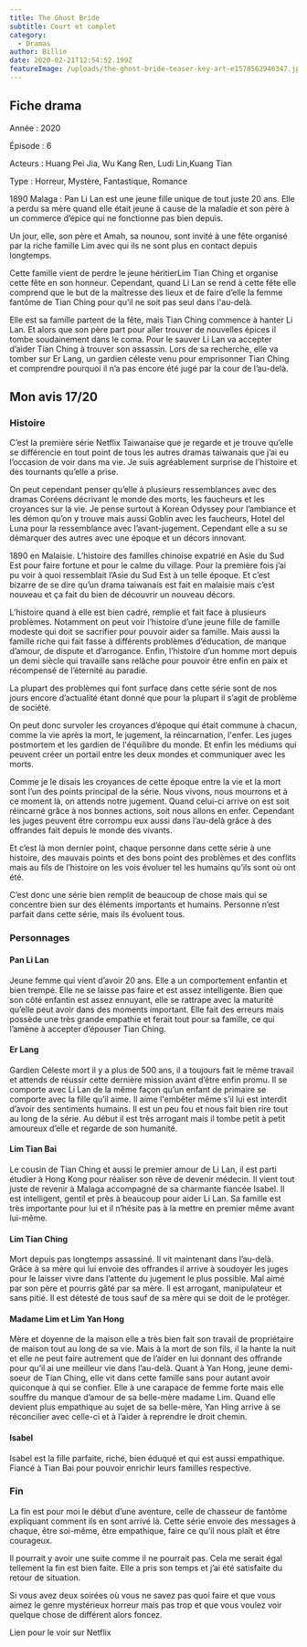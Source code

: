```yaml
---
title: The Ghost Bride
subtitle: Court et complet
category:
  - Dramas
author: Billie
date: 2020-02-21T12:54:52.199Z
featureImage: /uploads/the-ghost-bride-teaser-key-art-e1578562946347.jpg
---
```

## Fiche drama

Année : 2020

Épisode : 6

Acteurs : Huang Pei Jia, Wu Kang Ren, Ludi Lin,Kuang Tian

Type : Horreur, Mystère, Fantastique, Romance

1890 Malaga : Pan Li Lan est une jeune fille unique de tout juste 20 ans. Elle a perdu sa mère quand elle était jeune à cause de la maladie et son père à un commerce d’épice qui ne fonctionne pas bien depuis.

Un jour, elle, son père et Amah, sa nounou, sont invité à une fête organisé par la riche famille Lim avec qui ils ne sont plus en contact depuis longtemps.

Cette famille vient de perdre le jeune héritierLim Tian Ching et organise cette fête en son honneur. Cependant, quand Li Lan se rend à cette fête elle comprend que le but de la maîtresse des lieux et de faire d’elle la femme fantôme de Tian Ching pour qu’il ne soit pas seul dans l'au-delà.

Elle est sa famille partent de la fête, mais Tian Ching commence à hanter Li Lan. Et alors que son père part pour aller trouver de nouvelles épices il tombe soudainement dans le coma. Pour le sauver Li Lan va accepter d’aider Tian Ching à trouver son assassin. Lors de sa recherche, elle va tomber sur Er Lang, un gardien céleste venu pour emprisonner Tian Ching et comprendre pourquoi il n’a pas encore été jugé par la cour de l’au-delà.



## Mon avis 17/20

### Histoire

C’est la première série Netflix Taiwanaise que je regarde et je trouve qu’elle se différencie en tout point de tous les autres dramas taiwanais que j’ai eu l’occasion de voir dans ma vie. Je suis agréablement surprise de l’histoire et des tournants qu’elle a prise.

On peut cependant penser qu’elle à plusieurs ressemblances avec des dramas Coréens décrivant le monde des morts, les faucheurs et les croyances sur la vie. Je pense surtout à Korean Odyssey pour l’ambiance et les démon qu’on y trouve mais aussi Goblin avec les faucheurs, Hotel del Luna pour la ressemblance avec l’avant-jugement. Cependant elle a su se démarquer des autres avec une époque et un décors innovant.

1890 en Malaisie. L’histoire des familles chinoise expatrié en Asie du Sud Est pour faire fortune et pour le calme du village. Pour la première fois j’ai pu voir à quoi ressemblait l’Asie du Sud Est à un telle époque. Et c’est bizarre de se dire qu’un drama taiwanais est fait en malaisie mais c’est nouveau et ça fait du bien de découvrir un nouveau décors.

L’histoire quand à elle est bien cadré, remplie et fait face à plusieurs problèmes. Notamment on peut voir l’histoire d’une jeune fille de famille modeste qui doit se sacrifier pour pouvoir aider sa famille. Mais aussi la famille riche qui fait fasse à différents problèmes d’éducation, de manque d’amour, de dispute et d’arrogance. Enfin, l’histoire d’un homme mort depuis un demi siècle qui travaille sans relâche pour pouvoir être enfin en paix et récompensé de l’éternité au paradie.

La plupart des problèmes qui font surface dans cette série sont de nos jours encore d’actualité étant donné que pour la plupart il s’agit de problème de société.

On peut donc survoler les croyances d’époque qui était commune à chacun, comme la vie après la mort, le jugement, la réincarnation, l'enfer. Les juges postmortem et les gardien de l'équilibre du monde. Et enfin les médiums qui peuvent créer un portail entre les deux mondes et communiquer avec les morts.

Comme je le disais les croyances de cette époque entre la vie et la mort sont l’un des points principal de la série. Nous vivons, nous mourrons et à ce moment là, on attends notre jugement. Quand celui-ci arrive on est soit réincarné grâce à nos bonnes actions, soit nous allons en enfer. Cependant les juges peuvent être corrompu eux aussi dans l’au-delà grâce à des offrandes fait depuis le monde des vivants.

Et c’est là mon dernier point, chaque personne dans cette série à une histoire, des mauvais points et des bons point des problèmes et des conflits mais au fils de l’histoire on les vois évoluer tel les humains qu’ils sont où ont été.

C’est donc une série bien remplit de beaucoup de chose mais qui se concentre bien sur des éléments importants et humains. Personne n’est parfait dans cette série, mais ils évoluent tous.

### Personnages

#### Pan Li Lan

Jeune femme qui vient d’avoir 20 ans. Elle a un comportement enfantin et bien trempé. Elle ne se laisse pas faire et est assez intelligente. Bien que son côté enfantin est assez ennuyant, elle se rattrape avec la maturité qu’elle peut avoir dans des moments important. Elle fait des erreurs mais possède une très grande empathie et ferait tout pour sa famille, ce qui l’amène à accepter d’épouser Tian Ching.

#### Er Lang

Gardien Céleste mort il y a plus de 500 ans, il a toujours fait le même travail et attends de réussir cette dernière mission avant d’être enfin promu. Il se comporte avec Li Lan de la même façon qu’un enfant de primaire se comporte avec la fille qu’il aime. Il aime l'embêter même s’il lui est interdit d’avoir des sentiments humains. Il est un peu fou et nous fait bien rire tout au long de la série. Au début il est très arrogant mais il tombe petit à petit amoureux d’elle et regarde de son humanité.

#### Lim Tian Bai

Le cousin de Tian Ching et aussi le premier amour de Li Lan, il est parti étudier à Hong Kong pour réaliser son rêve de devenir médecin. Il vient tout juste de revenir à Malaga accompagné de sa charmante fiancée Isabel. Il est intelligent, gentil et près à beaucoup pour aider Li Lan. Sa famille est très importante pour lui et il n’hésite pas à la mettre en premier même avant lui-même.

#### Lim Tian Ching

Mort depuis pas longtemps assassiné. Il vit maintenant dans l’au-delà. Grâce à sa mère qui lui envoie des offrandes il arrive à soudoyer les juges pour le laisser vivre dans l’attente du jugement le plus possible. Mal aimé par son père et pourris gâté par sa mère. Il est arrogant, manipulateur et sans pitié. Il est détesté de tous sauf de sa mère qui se doit de le protéger.

#### Madame Lim et Lim Yan Hong

Mère et doyenne de la maison elle a très bien fait son travail de propriétaire de maison tout au long de sa vie. Mais à la mort de son fils, il la hante la nuit et elle ne peut faire autrement que de l’aider en lui donnant des offrande pour qu’il ai une meilleur vie dans l’au-delà. Quant à Yan Hong, jeune demi-soeur de Tian Ching, elle vit dans cette famille sans pour autant avoir quiconque à qui se confier. Elle à une carapace de femme forte mais elle souffre du manque d’amour de sa belle-mère madame Lim. Quand elle devient plus empathique au sujet de sa belle-mère, Yan Hing arrive à se réconcilier avec celle-ci et à l’aider à reprendre le droit chemin.

#### Isabel

Isabel est la fille parfaite, riche, bien éduqué et qui est aussi empathique. Fiancé à Tian Bai pour pouvoir enrichir leurs familles respective.

### Fin

La fin est pour moi le début d’une aventure, celle de chasseur de fantôme expliquant comment ils en sont arrivé là. Cette série envoie des messages à chaque, être soi-même, être empathique, faire ce qu’il nous plaît et être courageux.

Il pourrait y avoir une suite comme il ne pourrait pas. Cela me serait égal tellement la fin est bien faite. Elle a pris son temps et j’ai été satisfaite du retour de situation.

Si vous avez deux soirées où vous ne savez pas quoi faire et que vous aimez le genre mystérieux horreur mais pas trop et que vous voulez voir quelque chose de différent alors foncez.



Lien pour le voir sur Netflix
